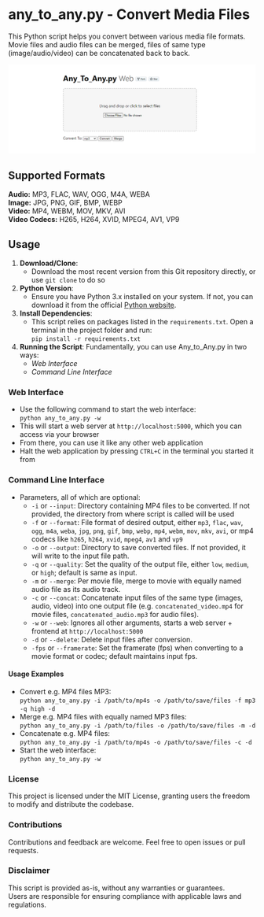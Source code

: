 # any_to_any.py - Convert Media Files

This Python script helps you convert between various media file formats.<br>
Movie files and audio files can be merged, files of same type (image/audio/video) can be concatenated back to back.

![screenshot](./img/Any-to-Any-Web.png)

## Supported Formats
**Audio:** MP3, FLAC, WAV, OGG, M4A, WEBA<br> 
**Image:** JPG, PNG, GIF, BMP, WEBP<br>
**Video:** MP4, WEBM, MOV, MKV, AVI<br>
**Video Codecs:** H265, H264, XVID, MPEG4, AV1, VP9

## Usage
1. **Download/Clone**:
   - Download the most recent version from this Git repository directly, or use `git clone` to do so
2. **Python Version**:
   - Ensure you have Python 3.x installed on your system. If not, you can download it from the official [Python website](https://www.python.org/downloads/).
3. **Install Dependencies**:
   - This script relies on packages listed in the `requirements.txt`. Open a terminal in the project folder and run:<br>`pip install -r requirements.txt`
4. **Running the Script**:
   Fundamentally, you can use Any_to_Any.py in two ways:
   - *Web Interface*
   - *Command Line Interface*

### Web Interface
   - Use the following command to start the web interface:<br>`python any_to_any.py -w`
   - This will start a web server at `http://localhost:5000`, which you can access via your browser
   - From there, you can use it like any other web application
   - Halt the web application by pressing `CTRL+C` in the terminal you started it from

### Command Line Interface
 - Parameters, all of which are optional:
   - `-i` or `--input`: Directory containing MP4 files to be converted. If not provided, the directory from where script is called will be used
   - `-f` or `--format`: File format of desired output, either `mp3`, `flac`, `wav`, `ogg`, `m4a`, `weba`, `jpg`, `png`, `gif`, `bmp`, `webp`, `mp4`, `webm`, `mov`, `mkv`, `avi`, or mp4 codecs like `h265`, `h264`, `xvid`, `mpeg4`, `av1` and `vp9`
   - `-o` or `--output`: Directory to save converted files. If not provided, it will write to the input file path.
   - `-q` or `--quality`: Set the quality of the output file, either `low`, `medium`, or `high`; default is same as input.
   - `-m` or `--merge`: Per movie file, merge to movie with equally named audio file as its audio track.
   - `-c` or `--concat`: Concatenate input files of the same type (images, audio, video) into one output file (e.g. `concatenated_video.mp4` for movie files, `concatenated_audio.mp3` for audio files).
   - `-w` or `--web`: Ignores all other arguments, starts a web server + frontend at `http://localhost:5000`
   - `-d` or `--delete`: Delete input files after conversion.
   - `-fps` or `--framerate`: Set the framerate (fps) when converting to a movie format or codec; default maintains input fps.

#### Usage Examples
- Convert e.g. MP4 files MP3:<br>`python any_to_any.py -i /path/to/mp4s -o /path/to/save/files -f mp3 -q high -d`
- Merge e.g. MP4 files with equally named MP3 files:<br>`python any_to_any.py -i /path/to/files -o /path/to/save/files -m -d`
- Concatenate e.g. MP4 files:<br>`python any_to_any.py -i /path/to/mp4s -o /path/to/save/files -c -d`
- Start the web interface:<br>`python any_to_any.py -w`

### License
This project is licensed under the MIT License, granting users the freedom to modify and distribute the codebase.

### Contributions
Contributions and feedback are welcome. Feel free to open issues or pull requests.

### Disclaimer
This script is provided as-is, without any warranties or guarantees.<br>
Users are responsible for ensuring compliance with applicable laws and regulations.
